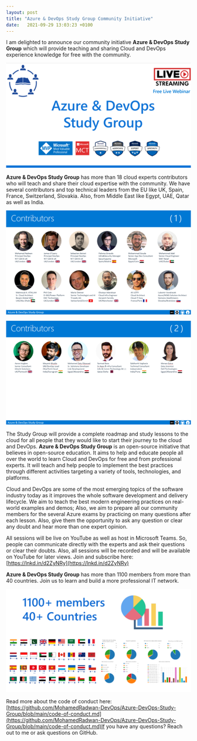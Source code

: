 ```yaml
---
layout: post
title: "Azure & DevOps Study Group Community Initiative"
date:   2021-09-29 13:03:23 +0100
---
```


I am delighted to announce our community initiative **Azure & DevOps Study Group** which will provide teaching and sharing Cloud and DevOps experience knowledge for free with the community.

[![Azure & DevOps Study Group](/assets/images/2021/09/Azure-DevOps-Study-Group-1-1024x578.png)](https://mohamedradwan-devops.github.io/2021/09/29/azure-devops-study-group-community-initiative/azure-devops-study-group-1/)

**Azure & DevOps Study Group** has more than 18 cloud experts contributors who will teach and share their cloud expertise with the community. We have several contributors and top technical leaders from the EU like UK, Spain, France, Switzerland, Slovakia. Also, from Middle East like Egypt, UAE, Qatar as well as India.

[![Azure DevOps Study Group Contributors](/assets/images/2021/09/Azure-DevOps-Study-Group-Contributors-1-1024x575.png)](https://mohamedradwan-devops.github.io/2021/09/29/azure-devops-study-group-community-initiative/azure-devops-study-group-contributors-1/)

[![Azure DevOps Study Group Contributors](/assets/images/2021/09/Azure-DevOps-Study-Group-Contributors-2-1024x573.png)](https://mohamedradwan-devops.github.io/2021/09/29/azure-devops-study-group-community-initiative/azure-devops-study-group-contributors-2/)

The Study Group will provide a complete roadmap and study lessons to the cloud for all people that they would like to start their journey to the cloud and DevOps. **Azure & DevOps Study Group** is an open-source initiative that believes in open-source education. It aims to help and educate people all over the world to learn Cloud and DevOps for free and from professional experts. It will teach and help people to implement the best practices through different activities targeting a variety of tools, technologies, and platforms.

Cloud and DevOps are some of the most emerging topics of the software industry today as it improves the whole software development and delivery lifecycle. We aim to teach the best modern engineering practices on real-world examples and demos; Also, we aim to prepare all our community members for the several Azure exams by practicing on many questions after each lesson. Also, give them the opportunity to ask any question or clear any doubt and hear more than one expert opinion.

All sessions will be live on YouTube as well as host in Microsoft Teams. So, people can communicate directly with the experts and ask their questions or clear their doubts. Also, all sessions will be recorded and will be available on YouTube for later views. Join and subscribe here: [https://lnkd.in/d2ZyNRy](https://lnkd.in/d2ZyNRy)

**Azure & DevOps Study Group** has more than 1100 members from more than 40 countries. Join us to learn and build a more professional IT network.

[![Azure & DevOps Study Group members](/assets/images/2021/09/Azure-DevOps-Study-Group-members-1024x569.png)](https://mohamedradwan-devops.github.io/2021/09/29/azure-devops-study-group-community-initiative/azure-devops-study-group-members/)

Read more about the code of conduct here: [https://github.com/MohamedRadwan-DevOps/Azure-DevOps-Study-Group/blob/main/code-of-conduct.md](https://github.com/MohamedRadwan-DevOps/Azure-DevOps-Study-Group/blob/main/code-of-conduct.md)If you have any questions? Reach out to me or ask questions on GitHub.
